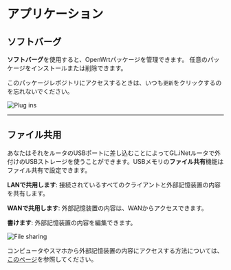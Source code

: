 # アプリケーション



## ソフトバーグ

**ソフトバーグ**を使用すると、OpenWrtパッケージを管理できます。 任意のパッケージをインストールまたは削除できます。

このパッケージレポジトリにアクセスするときは、いつも`更新`をクリックするのを忘れないでください。

![Plug ins](https://static.gl-inet.com/docs/jp/3/setup/mini_router/applications/ソフトバーグ.png)



---

## ファイル共用

あなたはそれをルータのUSBポートに差し込むことによってGL.iNetルータで外付けのUSBストレージを使うことができます。USBメモリの**ファイル共有**機能はファイル共有で設定できます。

**LANで共用します**: 接続されているすべてのクライアントと外部記憶装置の内容を共有します。

**WANで共用します**: 外部記憶装置の内容は、WANからアクセスできます。

**書けます**: 外部記憶装置の内容を編集できます。

![File sharing](https://static.gl-inet.com/docs/jp/3/setup/mini_router/applications/ファイル共用.png)



コンピュータやスマホから外部記憶装置の内容にアクセスする方法については、[このページ](https://docs.gl-inet.com/jp/3/app/file_sharing/)を参照してください。